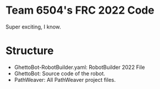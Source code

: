 # Team 6504's FRC 2022 Code
Super exciting, I know.

# Structure
- GhettoBot-RobotBuilder.yaml: RobotBuilder 2022 File
- GhettoBot: Source code of the robot.
- PathWeaver: All PathWeaver project files.
